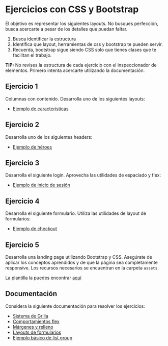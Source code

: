 # Ejercicios con CSS y Bootstrap

El objetivo es representar los siguientes layouts. No busques perfección, busca acercarte a pesar de los detalles que puedan faltar.

1. Busca identificar la estructura
2. Identifica que layout, herramientas de css y bootstrap te pueden servir.
3. Recuerda, bootstrap sigue siendo CSS solo que tienes clases que te facilitan el trabajo.

**TIP:** No revises la estructura de cada ejercicio con el inspeccionador de elementos. Primero intenta acercarte utilizando la documentación.

## Ejercicio 1
Columnas con contenido. Desarrolla uno de los siguientes layouts:
- [Ejemplo de características](https://getbootstrap.com/docs/5.0/examples/features/)

## Ejercicio 2
Desarrolla uno de los siguientes headers:
- [Ejemplo de héroes](https://getbootstrap.com/docs/5.0/examples/heroes/)

## Ejercicio 3
Desarrolla el siguiente login. Aprovecha las utilidades de espaciado y flex:
- [Ejemplo de inicio de sesión](https://getbootstrap.com/docs/5.0/examples/sign-in/)

## Ejercicio 4
Desarrolla el siguiente formulario. Utiliza las utilidades de layout de formularios:
- [Ejemplo de checkout](https://getbootstrap.com/docs/5.0/examples/checkout/)

## Ejercicio 5

Desarrolla una landing page utilizando Bootstrap y CSS. Asegúrate de aplicar los conceptos aprendidos y de que la página sea completamente responsive. Los recursos necesarios se encuentran en la carpeta `assets`.

La plantilla la puedes encontrar [aquí](https://www.figma.com/design/QjRDVWmmyeCGKCTohTUvq4/Course-Simple-landing-page-(Community)?node-id=5-2&t=VzQjFtYN8t4Wcr87-0)

## Documentación

Considera la siguiente documentación para resolver los ejercicios:

- [Sistema de Grilla](https://getbootstrap.com/docs/5.3/layout/grid/#example)
- [Comportamientos flex](https://getbootstrap.com/docs/5.3/utilities/flex/#enable-flex-behaviors)
- [Márgenes y relleno](https://getbootstrap.com/docs/5.3/utilities/spacing/#margin-and-padding)
- [Layouts de formularios](https://getbootstrap.com/docs/5.3/forms/layout/#forms)
- [Ejemplo básico de list group](https://getbootstrap.com/docs/5.3/components/list-group/#basic-example)